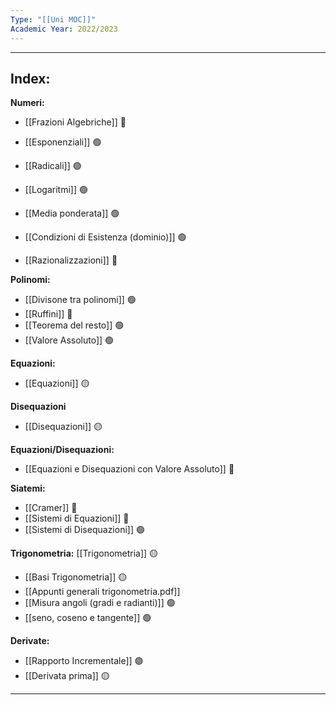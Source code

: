 ```yaml
---
Type: "[[Uni MOC]]"
Academic Year: 2022/2023
---
```

---
## Index:

**Numeri:**
- [[Frazioni Algebriche]] 🔴
- [[Esponenziali]] 🟢
- [[Radicali]] 🟢
- [[Logaritmi]] 🟢
- [[Media ponderata]] 🟢

- [[Condizioni di Esistenza (dominio)]] 🟢
- [[Razionalizzazioni]] 🔴

**Polinomi:**
- [[Divisone tra polinomi]] 🟢
- [[Ruffini]] 🔴
- [[Teorema del resto]] 🟢
- [[Valore Assoluto]] 🟢

**Equazioni:**
- [[Equazioni]] 🟡

**Disequazioni**
- [[Disequazioni]] 🟡

**Equazioni/Disequazioni:**
- [[Equazioni e Disequazioni con Valore Assoluto]] 🔴

**Siatemi:**
- [[Cramer]] 🔴
- [[Sistemi di Equazioni]] 🔴
- [[Sistemi di Disequazioni]] 🟢

**Trigonometria:** [[Trigonometria]] 🟡
- [[Basi Trigonometria]] 🟡
- [[Appunti generali trigonometria.pdf]]
- [[Misura angoli (gradi e radianti)]] 🟢
- [[seno, coseno e tangente]] 🟢

**Derivate:**
- [[Rapporto Incrementale]] 🟢
- [[Derivata prima]] 🟡

---